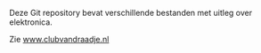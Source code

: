 Deze Git repository bevat verschillende bestanden met uitleg over elektronica. 

Zie www.clubvandraadje.nl